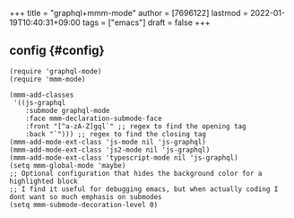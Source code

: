 +++
title = "graphql+mmm-mode"
author = [7696122]
lastmod = 2022-01-19T10:40:31+09:00
tags = ["emacs"]
draft = false
+++

## config {#config}

```elisp
(require 'graphql-mode)
(require 'mmm-mode)

(mmm-add-classes
 '((js-graphql
    :submode graphql-mode
    :face mmm-declaration-submode-face
    :front "[^a-zA-Z]gql`" ;; regex to find the opening tag
    :back "`"))) ;; regex to find the closing tag
(mmm-add-mode-ext-class 'js-mode nil 'js-graphql)
(mmm-add-mode-ext-class 'js2-mode nil 'js-graphql)
(mmm-add-mode-ext-class 'typescript-mode nil 'js-graphql)
(setq mmm-global-mode 'maybe)
;; Optional configuration that hides the background color for a highlighted block
;; I find it useful for debugging emacs, but when actually coding I dont want so much emphasis on submodes
(setq mmm-submode-decoration-level 0)
```
